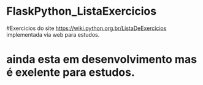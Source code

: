 # FlaskPython_ListaExercicios

#Exercicios do site https://wiki.python.org.br/ListaDeExercicios implementada via web para estudos.

# ainda esta em desenvolvimento mas é exelente para estudos.
